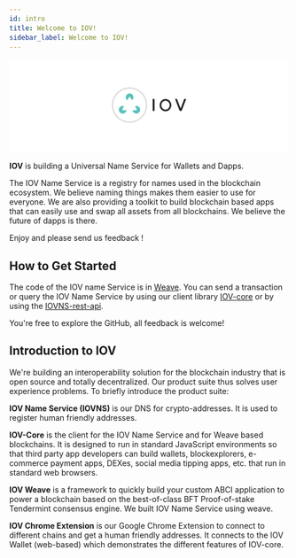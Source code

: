 ```yaml
---
id: intro
title: Welcome to IOV! 
sidebar_label: Welcome to IOV!
---
```


![image](assets/iov-logo.png)

**IOV** is building a Universal Name Service for Wallets and Dapps.

The IOV Name Service is a registry for names used in the blockchain ecosystem. We believe naming things makes them easier to use for everyone. We are also providing a toolkit to build blockchain based apps that can easily use and swap all assets from all blockchains. We believe the future of dapps is there.

Enjoy and please send us feedback !

## How to Get Started

The code of the IOV name Service is in [Weave](/docs/weave/welcome). You can send a transaction or query the IOV Name Service by using our client library [IOV-core](/docs/iov-name-service/clients/iov-core) or by using the [IOVNS-rest-api](/docs/iov-name-service/clients/rest-api).

You're free to explore the GitHub, all feedback is welcome!

## Introduction to IOV

We're building an interoperability solution for the blockchain industry that is open source and totally decentralized. Our product suite thus solves user experience problems. To briefly introduce the product suite:

**IOV Name Service (IOVNS)** is our DNS for crypto-addresses. It is used to register human friendly addresses.

**IOV-Core** is the client for the IOV Name Service and for Weave based blockchains. It is designed to run in standard JavaScript environments so that third party app developers can build wallets, blockexplorers, e-commerce payment apps, DEXes, social media tipping apps, etc. that run in standard web browsers.

**IOV Weave** is a framework to quickly build your custom ABCI application to power a blockchain based on the best-of-class BFT Proof-of-stake Tendermint consensus engine. We built IOV Name Service using weave.

**IOV Chrome Extension** is our Google Chrome Extension to connect to different chains and get a human friendly addresses. It connects to the IOV Wallet (web-based) which demonstrates the different features of IOV-core.
